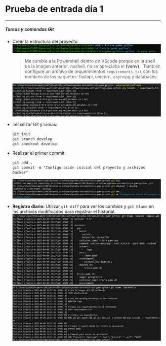 # Prueba de entrada día 1
***
##### Tareas y comandos Git
- Crear la estructura del proyecto:
	![](../images-PE/Pasted%20image%2020250409205741.png)
	> Me cambie a la Powershell dentro de VScode porque en la shell de la imagen anterior, nushell, no se apreciaba el **(venv)** . También configure un archivo de requerimientos `requirements.txt` con los nombres de los paquetes: fastapi, uvicorn, asyncpg y databases.

	![](../images-PE/Pasted%20image%2020250409211145.png)
- Inicializar Git y ramas:
    ```shell
    git init
    git branch develop
    git checkout develop
    ```
- Realizar el primer commit:
    ```shell
    git add .
    git commit -m "Configuración inicial del proyecto y archivos Docker"
    ```
    ![](../images-PE/Pasted%20image%2020250409232830.png)
- **Registro diario:** Utilizar `git diff` para ver los cambios y `git blame` en los archivos modificados para registrar el historial.
	![](../images-PE/Pasted%20image%2020250409233001.png)
	![](../images-PE/Pasted%20image%2020250409233055.png)
